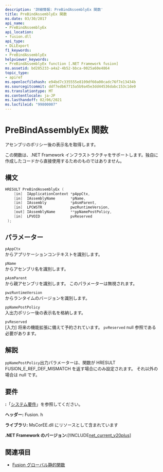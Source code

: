 ```yaml
---
description: '詳細情報: PreBindAssemblyEx 関数'
title: PreBindAssemblyEx 関数
ms.date: 03/30/2017
api_name:
- PreBindAssemblyEx
api_location:
- fusion.dll
api_type:
- DLLExport
f1_keywords:
- PreBindAssemblyEx
helpviewer_keywords:
- PreBindAssemblyEx function [.NET Framework fusion]
ms.assetid: bd285233-a4a2-4b52-bbca-0025a60e4864
topic_type:
- apiref
ms.openlocfilehash: e94bd7c335555e8109df60a00cadc76f7e13434b
ms.sourcegitcommit: ddf7edb67715a5b9a45e3dd44536dabc153c1de0
ms.translationtype: MT
ms.contentlocale: ja-JP
ms.lasthandoff: 02/06/2021
ms.locfileid: "99800007"
---
```

# <a name="prebindassemblyex-function"></a>PreBindAssemblyEx 関数

アセンブリのポリシー後の表示名を取得します。  
  
 この関数は、.NET Framework インフラストラクチャをサポートします。独自に作成したコードから直接使用するためのものではありません。  
  
## <a name="syntax"></a>構文  
  
```cpp  
HRESULT PreBindAssemblyEx (  
    [in]  IApplicationContext *pAppCtx,  
    [in]  IAssemblyName       *pName,  
    [in]  IAssembly           *pAsmParent,  
    [in]  LPCWSTR             pwzRuntimeVersion,  
    [out] IAssemblyName       **ppNamePostPolicy,  
    [in]  LPVOID              pvReserved  
 );  
```  
  
## <a name="parameters"></a>パラメーター  

 `pAppCtx`  
 からアプリケーションコンテキストを識別します。  
  
 `pName`  
 からアセンブリ名を識別します。  
  
 `pAsmParent`  
 から親アセンブリを識別します。 このパラメーターは無視されます。  
  
 `pwzRuntimeVersion`  
 からランタイムのバージョンを識別します。  
  
 `ppNamePostPolicy`  
 入出力ポリシー後の表示名を格納します。  
  
 `pvReserved`  
 [入力] 将来の機能拡張に備えて予約されています。 `pvReserved` null 参照である必要があります。  
  
## <a name="remarks"></a>解説  

 `ppNamePostPolicy`出力パラメーターは、関数が HRESULT FUSION_E_REF_DEF_MISMATCH を返す場合にのみ設定されます。 それ以外の場合は null です。  
  
## <a name="requirements"></a>要件  

 **:**「[システム要件](../../get-started/system-requirements.md)」を参照してください。  
  
 **ヘッダー:** Fusion. h  
  
 **ライブラリ:** MsCorEE.dll にリソースとして含まれています  
  
 **.NET Framework のバージョン:**[!INCLUDE[net_current_v20plus](../../../../includes/net-current-v20plus-md.md)]  
  
## <a name="see-also"></a>関連項目

- [Fusion グローバル静的関数](fusion-global-static-functions.md)
